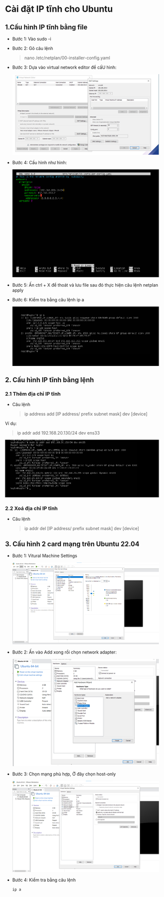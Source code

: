 # Cài đặt IP tĩnh cho Ubuntu
## 1.Cấu hình IP tĩnh bằng file

- Bước 1: Vào sudo -i
 
- Bước 2: Gõ câu lệnh 
  > nano /etc/netplan/00-installer-config.yaml

- Bước 3: Dựa vào virtual network editor để cấU hình:
 
  ![alt text](<../Images/Screenshot 2024-04-22 233444.png>)  

- Bước 4: Cấu hình như hình:

   ![alt text](<../Images/Screenshot 2024-04-22 233405.png>) 

- Bước 5: Ấn ctrl + X để thoát và lưu file sau đó thực hiện câu lệnh netplan apply

- Bước 6: Kiểm tra bằng câu lệnh ip a
 
   ![alt text](<../Images/Screenshot 2024-04-22 233801.png>) 

## 2. Cấu hình IP tĩnh bằng lệnh 
### 2.1 Thêm địa chỉ IP tĩnh 
- Câu lệnh 
  
  > ip address add [IP address/ prefix subnet mask] dev [device]

Ví dụ:

  > ip addr add 192.168.20.130/24 dev ens33

  ![alt text](<../Images/Screenshot 2024-05-14 160050.png>)

### 2.2 Xoá địa chỉ IP tĩnh 
  
- Câu lệnh 

  > ip addr del  [IP address/ prefix subnet mask] dev [device]

## 3. Cấu hình 2 card mạng trên Ubuntu 22.04

- Bước 1: Vitural Machine Settings
  
  ![alt text](<../Images/Screenshot 2024-05-15 230420.png>)

- Bước 2: Ấn vào Add xong rồi chọn network adapter:
  
  ![alt text](<../Images/Screenshot 2024-05-15 230536.png>)

- Bước 3: Chọn mạng phù hợp, Ở đây chọn host-only

  ![alt text](<../Images/Screenshot 2024-05-15 230706.png>) 

- Bước 4: Kiểm tra bằng câu lệnh 
  ```
  ip a
  ```



 